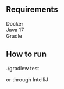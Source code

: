 ## Requirements

Docker  
Java 17  
Gradle  


## How to run

./gradlew test  

or through IntelliJ
